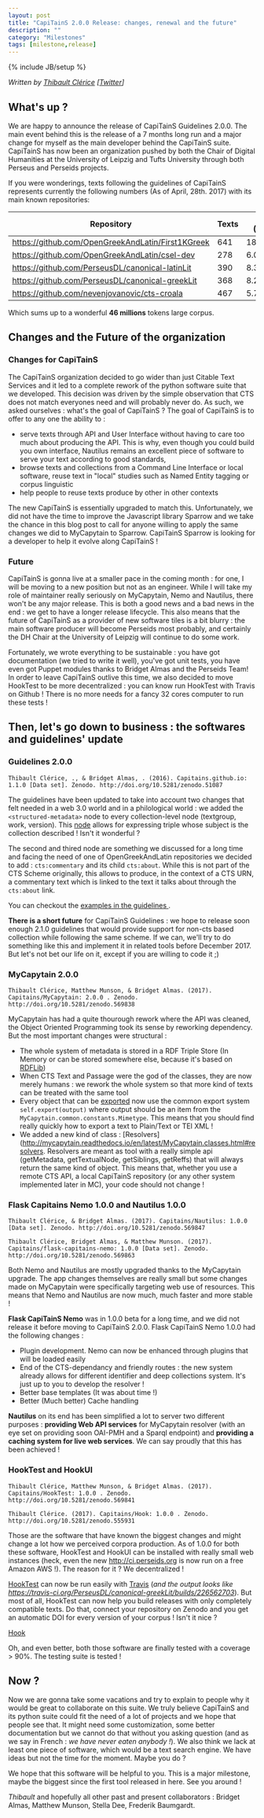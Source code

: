 ```yaml
---
layout: post
title: "CapiTainS 2.0.0 Release: changes, renewal and the future"
description: ""
category: "Milestones"
tags: [milestone,release]
---
```

{% include JB/setup %}

*Written by [Thibault Clérice](https://github.com/ponteineptique) \[[Twitter](https://github.com/twitter)\]*

## What's up ?

We are happy to announce the release of CapiTainS Guidelines 2.0.0. The main event behind this is the release of a 7 months long run and a 
major change for myself as the main developer behind the CapiTainS suite. CapiTainS has now been an organization pushed by both the Chair 
of Digital Humanities at the University of Leipzig and Tufts University through both Perseus and Perseids projects.

If you were wonderings, texts following the guidelines of CapiTainS represents currently the following numbers (As of April, 28th. 2017) with its main known repositories: 

| Repository                                        | Texts | Total (Words) | Ancient Greek | Latin     | English   | German  | French | Unknown |
|---------------------------------------------------|-------|---------------|---------------|-----------|-----------|---------|--------|---------|
| https://github.com/OpenGreekAndLatin/First1KGreek | 641   | 18.038.636    | 17.554.353    |           | 244.848   | 161.465 |        |         |
| https://github.com/OpenGreekAndLatin/csel-dev     | 278   | 6.055.446     |               | 6.055.446 |           |         |        |         |
| https://github.com/PerseusDL/canonical-latinLit   | 390   | 8.324.065     |               | 5.073.035 | 2.646.765 |         |        | 604.265 |
| https://github.com/PerseusDL/canonical-greekLit   | 368   | 8.294.584     | 1.770.357     | 1912      | 4.062.712 | 459.555 | 1912   |         |
| https://github.com/nevenjovanovic/cts-croala      | 467   | 5.700.000     |               | 5.700.00  |           |         |        |         |

Which sums up to a wonderful **46 millions** tokens large corpus.

## Changes and the Future of the organization

### Changes for CapiTainS

The CapiTainS organization decided to go wider than just Citable Text Services and it led to a complete rework of the python software suite that we developed. This decision was driven by the simple observation that CTS does not match everyones need and will probably never do. As such, we asked ourselves : what's the goal of CapiTainS ? The goal of CapiTainS is to offer to any one the ability to :

- serve texts through API and User Interface without having to care too much about producing the API. This is why, even though you could build you own interface, Nautilus remains an excellent piece of software to serve your text according to good standards,
- browse texts and collections from a Command Line Interface or local software, reuse text in "local" studies such as Named Entity tagging or corpus linguistic
- help people to reuse texts produce by other in other contexts

The new CapiTainS is essentially upgraded to match this. Unfortunately, we did not have the time to improve the Javascript library Sparrow and we take the chance in this blog post to call for anyone willing to apply the same changes we did to MyCapytain to Sparrow. CapiTainS Sparrow is looking for a developer to help it evolve along CapiTainS !

### Future

CapiTainS is gonna live at a smaller pace in the coming month : for one, I will be moving to a new position but not as an engineer. While I will take my role of maintainer really seriously on MyCapytain, Nemo and Nautilus, there won't be any major release. This is both a good news and a bad news in the end : we get to have a longer release lifecycle. This also means that the future of CapiTainS as a provider of new software tiles is a bit blurry : the main software producer will become Perseids most probably, and certainly the DH Chair at the University of Leipzig will continue to do some work.

Fortunately, we wrote everything to be sustainable : you have got documentation (we tried to write it well), you've got unit tests, you have even got Puppet modules thanks to Bridget Almas and the Perseids Team! In order to leave CapiTainS outlive this time, we also decided to move HookTest to be more decentralized : you can know run HookTest with Travis on Github ! There is no more needs for a fancy 32 cores computer to run these tests !

## Then, let's go down to business : the softwares and guidelines' update

### Guidelines 2.0.0

`Thibault Clérice, ., & Bridget Almas, . (2016). Capitains.github.io: 1.1.0 [Data set]. Zenodo. http://doi.org/10.5281/zenodo.51087`

The guidelines have been updated to take into account two changes that felt needed in a web 3.0 world and in a philological world : we added the `<structured-metadata>` node to every collection-level node (textgroup, work, version). This [node](http://purl.org/capitains/ns/1.0#structured-metadata) allows for expressing triple whose subject is the collection described ! Isn't it wonderful ?

The second and thired node are something we discussed for a long time and facing the need of one of OpenGreekAndLatin repositories we decided to add : `cts:commentary` and its child `cts:about`. While this is not part of the CTS Scheme originally, this allows to produce, in the context of a CTS URN, a commentary text which is linked to the text it talks about through the `cts:about` link. 

You can checkout the [examples in the guidelines ](http://capitains.org/pages/guidelines).

**There is a short future** for CapiTainS Guidelines : we hope to release soon enough 2.1.0 guidelines that would provide support for non-cts based collection while following the same scheme. If we can, we'll try to do something like this and implement it in related tools before December 2017. But let's not bet our life on it, except if you are willing to code it ;)

### MyCapytain 2.0.0

`Thibault Clérice, Matthew Munson, & Bridget Almas. (2017). Capitains/MyCapytain: 2.0.0 . Zenodo. http://doi.org/10.5281/zenodo.569838`

MyCapytain has had a quite thourough rework where the API was cleaned, the Object Oriented Programming took its sense by reworking dependency. But the most important changes were structural : 

- The whole system of metadata is stored in a RDF Triple Store (In Memory or can be stored somewhere else, because it's based on [RDFLib](https://github.com/RDFLib/rdflib))
- When CTS Text and Passage were the god of the classes, they are now merely humans : we rework the whole system so that more kind of texts can be treated with the same tool
- Every object that can be [exported](http://mycapytain.readthedocs.io/en/latest/MyCapytain.classes.html#exportable-parent-classes) now use the common export system `self.export(output)` where output should be an item from the `MyCapytain.common.constants.Mimetype`. This means that you should find really quickly how to export a text to Plain/Text or TEI XML !
- We added a new kind of class : [Resolvers](http://mycapytain.readthedocs.io/en/latest/MyCapytain.classes.html#resolvers. Resolvers are meant as tool with a really simple api (getMetadata, getTextualNode, getSiblings, getReffs) that will always return the same kind of object. This means that, whether you use a remote CTS API, a local CapiTainS repository (or any other system implemented later in MC), your code should not change !

### Flask Capitains Nemo 1.0.0 and Nautilus 1.0.0

`Thibault Clérice, & Bridget Almas. (2017). Capitains/Nautilus: 1.0.0 [Data set]. Zenodo. http://doi.org/10.5281/zenodo.569847`

`Thibault Clérice, Bridget Almas, & Matthew Munson. (2017). Capitains/flask-capitains-nemo: 1.0.0 [Data set]. Zenodo. http://doi.org/10.5281/zenodo.569863`

Both Nemo and Nautilus are mostly upgraded thanks to the MyCapytain upgrade. The app changes themselves are really small but some changes made on MyCapytain were specifically targeting web use of resources. This means that Nemo and Nautilus are now much, much faster and more stable !

**Flask CapiTainS Nemo** was in 1.0.0 beta for a long time, and we did not release it before moving to CapiTainS 2.0.0. Flask CapiTainS Nemo 1.0.0 had the following changes : 

- Plugin development. Nemo can now be enhanced through plugins that will be loaded easily
- End of the CTS-dependancy and friendly routes : the new system already allows for different identifier and deep collections system. It's just up to you to develop the resolver !
- Better base templates (It was about time !)
- Better (Much better) Cache handling

**Nautilus** on its end has been simplified a lot to server two different purposes : **providing Web API services** for MyCapytain resolver (with an eye set on providing soon OAI-PMH and a Sparql endpoint) and **providing a caching system for live web services**. We can say proudly that this has been achieved !

### HookTest and HookUI

`Thibault Clérice, Matthew Munson, & Bridget Almas. (2017). Capitains/HookTest: 1.0.0 . Zenodo. http://doi.org/10.5281/zenodo.569841`

`Thibault Clérice. (2017). Capitains/Hook: 1.0.0 . Zenodo. http://doi.org/10.5281/zenodo.555931`

Those are the software that have known the biggest changes and might change a lot how we perceived corpora production. As of 1.0.0 for both these software, HookTest and HookUI can be installed with really small web instances (heck, even the new http://ci.perseids.org is now run on a free Amazon AWS !). The reason for it ? We decentralized !

[HookTest](https://github.com/capitains/HookTest) can now be run easily with [Travis](http://travis-ci.org/) (*and the output looks like https://travis-ci.org/PerseusDL/canonical-greekLit/builds/226562703*). But most of all, HookTest can now help you build releases with only completely compatible texts. Do that, connect your repository on Zenodo and you get an automatic DOI for every version of your corpus ! Isn't it nice ?

[Hook](https://github.com/capitains/Hook)

Oh, and even better, both those software are finally tested with a coverage > 90%. The testing suite is tested !

## Now ?

Now we are gonna take some vacations and try to explain to people why it would be great to collaborate on this suite. We truly believe CapiTainS and its python suite could fit the need of a lot of projects and we hope that people see that. It might need some customization, some better documentation but we cannot do that without you asking question (and as we say in French : *we have never eaten anybody !*). We also think we lack at least one piece of software, which would be a text search engine. We have ideas but not the time for the moment. Maybe you do ? 

We hope that this software will be helpful to you. This is a major milestone, maybe the biggest since the first tool released in here. See you around !

*Thibault* and hopefully all other past and present collaborators : Bridget Almas, Matthew Munson, Stella Dee, Frederik Baumgardt.